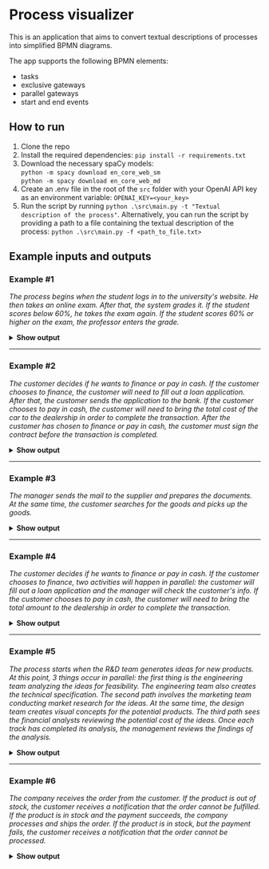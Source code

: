 # Process visualizer

This is an application that aims to convert textual descriptions of processes into simplified BPMN diagrams.

The app supports the following BPMN elements:

* tasks
* exclusive gateways
* parallel gateways
* start and end events

## How to run

1. Clone the repo
1. Install the required dependencies: `pip install -r requirements.txt`
1. Download the necessary spaCy models:  
    `python -m spacy download en_core_web_sm`  
    `python -m spacy download en_core_web_md`
1. Create an .env file in the root of the `src` folder with your OpenAI API key as an environment variable: `OPENAI_KEY=<your_key>`
1. Run the script by running `python .\src\main.py -t "Textual description of the process"`. Alternatively, you can run the script by providing a path to a file containing the textual description of the process: `python .\src\main.py -f <path_to_file.txt> `

## Example inputs and outputs

### Example #1

*The process begins when the student logs in to the university's website. He then takes an online exam. After that, the system grades it. If the student scores below 60%, he takes the exam again. If the student scores 60% or higher on the exam, the professor enters the grade.*

<details>
  <summary><b>Show output</b></summary>
  
<p align="center">
<img src="images/image_1.png" width="600">
</p>
</details>

---

### Example #2

*The customer decides if he wants to finance or pay in cash. If the customer chooses to finance, the customer will need to fill out a loan application. After that, the customer sends the application to the bank. If the customer chooses to pay in cash, the customer will need to bring the total cost of the car to the dealership in order to complete the transaction. After the customer has chosen to finance or pay in cash, the customer must sign the contract before the transaction is completed.*

<details>
  <summary><b>Show output</b></summary>
  
<p align="center">
<img src="images/image_2.png" width="600">
</p>
</details>

---

### Example #3

*The manager sends the mail to the supplier and prepares the documents. At the same time, the
customer searches for the goods and picks up the goods.*

<details>
  <summary><b>Show output</b></summary>
  
<p align="center">
<img src="images/image_3.png" width="600">
</p>
</details>

---

### Example #4

*The customer decides if he wants to finance or pay in cash. If the customer chooses to finance, two activities will happen in parallel: the customer will fill out a loan application and the manager will check the customer's info. If the customer chooses to pay in cash, the customer will need to bring the total amount to the dealership in order to complete the transaction.*

<details>
  <summary><b>Show output</b></summary>
  
<p align="center">
<img src="images/image_4.png" width="600">
</p>
</details>

---

### Example #5

*The process starts when the R&D team generates ideas for new products. At this point, 3 things occur in parallel: the first thing is the engineering team analyzing the ideas for feasibility. The engineering team also creates the technical specification. The second path involves the marketing team conducting market research for the ideas. At the same time, the design team creates visual concepts for the potential products. The third path sees the financial analysts reviewing the potential cost of the ideas. Once each track has completed its analysis, the management reviews the findings of the analysis.*

<details>
  <summary><b>Show output</b></summary>
  
<p align="center">
<img src="images/image_5.png" width="700">
</p>
</details>

---

### Example #6

*The company receives the order from the customer. If the product is out of stock, the customer receives a notification that the order cannot be fulfilled. If the product is in stock and the payment succeeds, the company processes and ships the order. If the product is in stock, but the payment fails, the customer receives a notification that the order cannot be processed.*

<details>
  <summary><b>Show output</b></summary>
  
<p align="center">
<img src="images/image_6.png" width="800">
</p>
</details>
